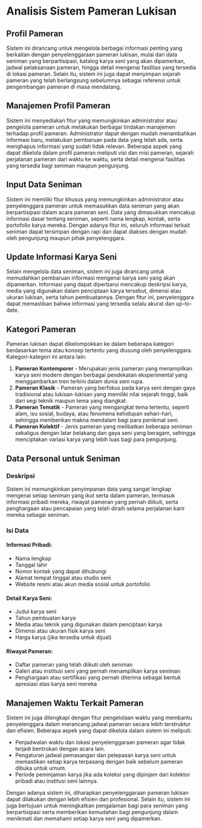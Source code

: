 # Analisis Sistem Pameran Lukisan

## Profil Pameran
Sistem ini dirancang untuk mengelola berbagai informasi penting yang berkaitan dengan penyelenggaraan pameran lukisan, mulai dari data seniman yang berpartisipasi, katalog karya seni yang akan dipamerkan, jadwal pelaksanaan pameran, hingga detail mengenai fasilitas yang tersedia di lokasi pameran. Selain itu, sistem ini juga dapat menyimpan sejarah pameran yang telah berlangsung sebelumnya sebagai referensi untuk pengembangan pameran di masa mendatang.

## Manajemen Profil Pameran
Sistem ini menyediakan fitur yang memungkinkan administrator atau pengelola pameran untuk melakukan berbagai tindakan manajemen terhadap profil pameran. Administrator dapat dengan mudah menambahkan informasi baru, melakukan pembaruan pada data yang telah ada, serta menghapus informasi yang sudah tidak relevan. Beberapa aspek yang dapat dikelola dalam profil pameran meliputi visi dan misi pameran, sejarah perjalanan pameran dari waktu ke waktu, serta detail mengenai fasilitas yang tersedia bagi seniman maupun pengunjung.

## Input Data Seniman
Sistem ini memiliki fitur khusus yang memungkinkan administrator atau penyelenggara pameran untuk memasukkan data seniman yang akan berpartisipasi dalam acara pameran seni. Data yang dimasukkan mencakup informasi dasar tentang seniman, seperti nama lengkap, kontak, serta portofolio karya mereka. Dengan adanya fitur ini, seluruh informasi terkait seniman dapat tersimpan dengan rapi dan dapat diakses dengan mudah oleh pengunjung maupun pihak penyelenggara.

## Update Informasi Karya Seni
Selain mengelola data seniman, sistem ini juga dirancang untuk memudahkan pembaruan informasi mengenai karya seni yang akan dipamerkan. Informasi yang dapat diperbarui mencakup deskripsi karya, media yang digunakan dalam penciptaan karya tersebut, dimensi atau ukuran lukisan, serta tahun pembuatannya. Dengan fitur ini, penyelenggara dapat memastikan bahwa informasi yang tersedia selalu akurat dan up-to-date.

## Kategori Pameran
Pameran lukisan dapat dikelompokkan ke dalam beberapa kategori berdasarkan tema atau konsep tertentu yang diusung oleh penyelenggara. Kategori-kategori ini antara lain:

1. **Pameran Kontemporer** - Merupakan jenis pameran yang menampilkan karya seni modern dengan berbagai pendekatan eksperimental yang menggambarkan tren terkini dalam dunia seni rupa.
2. **Pameran Klasik** - Pameran yang berfokus pada karya seni dengan gaya tradisional atau lukisan-lukisan yang memiliki nilai sejarah tinggi, baik dari segi teknik maupun tema yang diangkat.
3. **Pameran Tematik** - Pameran yang mengangkat tema tertentu, seperti alam, isu sosial, budaya, atau fenomena kehidupan sehari-hari, sehingga memberikan makna mendalam bagi para penikmat seni.
4. **Pameran Kolektif** - Jenis pameran yang melibatkan beberapa seniman sekaligus dengan latar belakang dan gaya seni yang beragam, sehingga menciptakan variasi karya yang lebih luas bagi para pengunjung.

## Data Personal untuk Seniman

### Deskripsi
Sistem ini memungkinkan penyimpanan data yang sangat lengkap mengenai setiap seniman yang ikut serta dalam pameran, termasuk informasi pribadi mereka, riwayat pameran yang pernah diikuti, serta penghargaan atau pencapaian yang telah diraih selama perjalanan karir mereka sebagai seniman.

### Isi Data
#### Informasi Pribadi:
- Nama lengkap
- Tanggal lahir
- Nomor kontak yang dapat dihubungi
- Alamat tempat tinggal atau studio seni
- Website resmi atau akun media sosial untuk portofolio

#### Detail Karya Seni:
- Judul karya seni
- Tahun pembuatan karya
- Media atau teknik yang digunakan dalam penciptaan karya
- Dimensi atau ukuran fisik karya seni
- Harga karya (jika tersedia untuk dijual)

#### Riwayat Pameran:
- Daftar pameran yang telah diikuti oleh seniman
- Galeri atau institusi seni yang pernah menampilkan karya seniman
- Penghargaan atau sertifikasi yang pernah diterima sebagai bentuk apresiasi atas karya seni mereka

## Manajemen Waktu Terkait Pameran
Sistem ini juga dilengkapi dengan fitur pengelolaan waktu yang membantu penyelenggara dalam merancang jadwal pameran secara lebih terstruktur dan efisien. Beberapa aspek yang dapat dikelola dalam sistem ini meliputi:
- Penjadwalan waktu dan lokasi penyelenggaraan pameran agar tidak terjadi bentrokan dengan acara lain.
- Pengaturan jadwal pemasangan dan pelepasan karya seni untuk memastikan setiap karya terpasang dengan baik sebelum pameran dibuka untuk umum.
- Periode peminjaman karya jika ada koleksi yang dipinjam dari kolektor pribadi atau institusi seni lainnya.

Dengan adanya sistem ini, diharapkan penyelenggaraan pameran lukisan dapat dilakukan dengan lebih efisien dan profesional. Selain itu, sistem ini juga bertujuan untuk meningkatkan pengalaman bagi para seniman yang berpartisipasi serta memberikan kemudahan bagi pengunjung dalam menikmati dan memahami setiap karya seni yang dipamerkan.

